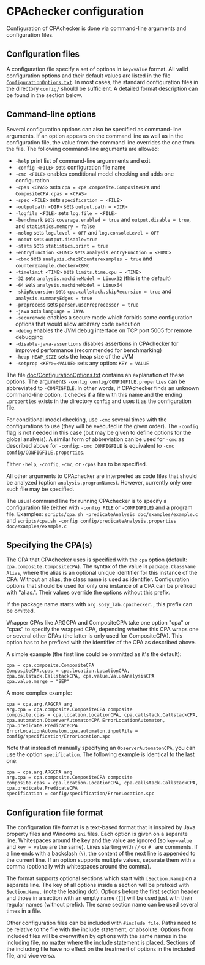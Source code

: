CPAchecker configuration
========================

Configuration of CPAchecker is done via command-line arguments and
configuration files.

Configuration files
-------------------
A configuration file specify a set of options in `key=value` format.
All valid configuration options and their default values
are listed in the file [`ConfigurationOptions.txt`](ConfigurationOptions.txt).
In most cases, the standard configuration files
in the directory `config/` should be sufficient.
A detailed format description can be found in the section below.


Command-line options
--------------------
Several configuration options can also be specified as command-line arguments.
If an option appears on the command line as well as in the configuration file,
the value from the command line overrides the one from the file.
The following command-line arguments are allowed:

 - `-help`			print list of command-line argumments and exit
 - `-config <FILE>`		sets configuration file name
 - `-cmc <FILE>`		enables conditional model checking and adds one configuration
 - `-cpas <CPAS>`		sets `cpa = cpa.composite.CompositeCPA` and `CompositeCPA.cpas = <CPAS>`
 - `-spec <FILE>`		sets `specification = <FILE>`
 - `-outputpath <DIR>`		sets `output.path = <DIR>`
 - `-logfile <FILE>`		sets `log.file = <FILE>`
 - `-benchmark`			sets `coverage.enabled = true` and `output.disable = true`, and `statistics.memory = false`
 - `-nolog`			sets `log.level = OFF` and `log.consoleLevel = OFF`
 - `-noout`			sets `output.disable=true`
 - `-stats`			sets `statistics.print = true`
 - `-entryfunction <FUNC>`	sets `analysis.entryFunction = <FUNC>`
 - `-cbmc`  			sets `analysis.checkCounterexamples = true` and `counterexample.checker=CBMC`
 - `-timelimit <TIME>`		sets `limits.time.cpu = <TIME>`
 - `-32`			sets `analysis.machineModel = Linux32` (this is the default)
 - `-64`			sets `analysis.machineModel = Linux64`
 - `-skipRecursion`		sets `cpa.callstack.skipRecursion = true` and `analysis.summaryEdges = true`
 - `-preprocess`		sets `parser.usePreprocessor = true`
 - `-java`  			sets `language = JAVA`
 - `-secureMode`		enables a secure mode which forbids some configuration options that would allow arbitrary code execution
 - `-debug` 			enables the JVM debug interface on TCP port 5005 for remote debugging
 - `-disable-java-assertions`	disables assertions in CPAchecker for improved performance (recommended for benchmarking)
 - `-heap HEAP_SIZE`		sets the heap size of the JVM
 - `-setprop <KEY>=<VALUE>`	sets any option: `KEY = VALUE`

The file [doc/ConfigurationOptions.txt](ConfigurationOptions.txt) contains an explanation
of these options.
The arguments `-config config/CONFIGFILE.properties` can be
abbreviated to `-CONFIGFILE`. In other words, if CPAchecker finds an
unknown command-line option, it checks if a file with this name
and the ending `.properties` exists in the directory `config`
and uses it as the configuration file.

For conditional model checking, use `-cmc` several times
with the configurations to use (they will be executed in the given order).
The `-config` flag is not needed in this case
(but may be given to define options for the global analysis).
A similar form of abbreviation can be used for `-cmc`
as described above for `-config`:
`-cmc CONFIGFILE` is equivalent to `-cmc config/CONFIGFILE.properties`.

Either `-help`, `-config`, `-cmc`, or `-cpas` has to be specified.

All other arguments to CPAchecker are interpreted as code files that should be
analyzed (option `analysis.programNames`). However, currently only one such file may
be specified.

The usual command line for running CPAchecker is to specify a configuration file
(either with `-config FILE` or `-CONFIGFILE`) and a program file. Examples:
`scripts/cpa.sh -predicateAnalysis doc/examples/example.c` and
`scripts/cpa.sh -config config/predicateAnalysis.properties doc/examples/example.c`


Specifying the CPA(s)
---------------------
The CPA that CPAchecker uses is specified with the `cpa` option (default:
`cpa.composite.CompositeCPA`). The syntax of the value is `package.ClassName Alias`,
where the alias is an optional unique identifier for this instance of the
CPA. Without an alias, the class name is used as identifier. Configuration
options that should be used for only one instance of a CPA can be prefixed
with "alias.". Their values override the options without this prefix.

If the package name starts with `org.sosy_lab.cpachecker.`, this prefix can be
omitted.

Wrapper CPAs like ARGCPA and CompositeCPA take one option "cpa" or "cpas"
to specify the wrapped CPA, depending whether this CPA wraps one or
several other CPAs (the latter is only used for CompositeCPA). This option
has to be prefixed with the identifier of the CPA as described above.

A simple example (the first line could be ommitted as it's the default):

```
cpa = cpa.composite.CompositeCPA
CompositeCPA.cpas = cpa.location.LocationCPA, cpa.callstack.CallstackCPA, cpa.value.ValueAnalysisCPA
cpa.value.merge = "SEP"
```

A more complex example:

```
cpa = cpa.arg.ARGCPA arg
arg.cpa = cpa.composite.CompositeCPA composite
composite.cpas = cpa.location.LocationCPA, cpa.callstack.CallstackCPA, cpa.automaton.ObserverAutomatonCPA ErrorLocationAutomaton, cpa.predicate.PredicateCPA
ErrorLocationAutomaton.cpa.automaton.inputFile = config/specification/ErrorLocation.spc
```

Note that instead of manually specifying an `ObserverAutomatonCPA`, you can
use the option `specification`. The following example is identical to the last one:

```
cpa = cpa.arg.ARGCPA arg
arg.cpa = cpa.composite.CompositeCPA composite
composite.cpas = cpa.location.LocationCPA, cpa.callstack.CallstackCPA, cpa.predicate.PredicateCPA
specification = config/specification/ErrorLocation.spc
```

Configuration file format
-------------------------

The configuration file format is a text-based format
that is inspired by Java property files and Windows `ini` files.
Each option is given on a separate line.
Whitespaces around the key and the value are ignored
(so `key=value` and ` key = value ` are the same).
Lines starting with `//` or `# ` are comments.
If a line ends with a backslash (`\`),
the content of the next line is appended to the current line.
If an option supports multiple values, separate them with a comma
(optionally with whitespaces around the comma).

The format supports optional sections
which start with `[Section.Name]` on a separate line.
The key of all options inside a section will be prefixed
with `Section.Name.` (note the leading dot).
Options before the first section header
and those in a section with an empty name (`[]`)
will be used just with their regular names (without prefix).
The same section name can be used several times in a file.

Other configuration files can be included with `#include file`.
Paths need to be relative to the file with the include statement,
or absolute.
Options from included files will be overwritten by options
with the same names in the including file,
no matter where the include statement is placed.
Sections of the including file have no effect on the treatment
of options in the included file, and vice versa.
